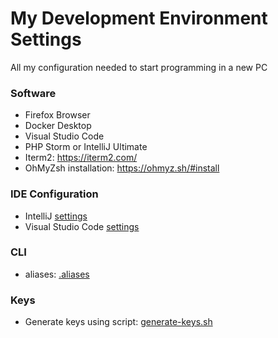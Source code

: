# My Development Environment Settings

All my configuration needed to start programming in a new PC

### Software
- Firefox Browser
- Docker Desktop
- Visual Studio Code
- PHP Storm or IntelliJ Ultimate
- Iterm2: https://iterm2.com/
- OhMyZsh installation: https://ohmyz.sh/#install

### IDE Configuration
- IntelliJ [settings](/editors/intellij)
- Visual Studio Code [settings](/editors/vscode)

### CLI
- aliases: [.aliases](.aliases)

### Keys
- Generate keys using script: [generate-keys.sh](github/generate-keys.sh)

